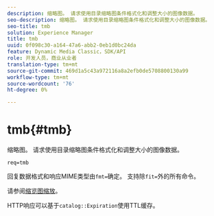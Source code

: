 ```yaml
---
description: 缩略图。 请求使用目录缩略图条件格式化和调整大小的图像数据。
seo-description: 缩略图。 请求使用目录缩略图条件格式化和调整大小的图像数据。
seo-title: tmb
solution: Experience Manager
title: tmb
uuid: 0f098c30-a164-47a6-abb2-0eb1d0bc24da
feature: Dynamic Media Classic，SDK/API
role: 开发人员，商业从业者
translation-type: tm+mt
source-git-commit: 469d1a5c43a972116a8a2efb0de5708800130a99
workflow-type: tm+mt
source-wordcount: '76'
ht-degree: 0%

---
```



# tmb{#tmb}

缩略图。 请求使用目录缩略图条件格式化和调整大小的图像数据。

`req=tmb`

回复数据格式和响应MIME类型由`fmt=`确定。 支持除`fit=`外的所有命令。

请参阅[缩览图缩放](../../../../../../is-api/http-ref/image-serving-api-ref/c-http-protocol-reference/c-notes-on-server-behavior/r-thumbnail-scaling.md#reference-0f71817f721d4913b34816758d69b07f)。

HTTP响应可以基于`catalog::Expiration`使用TTL缓存。
